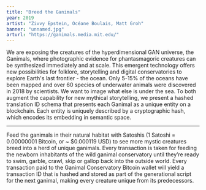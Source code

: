 ```yaml
---
title: "Breed the Ganimals"
year: 2019
artist: "Zivvy Epstein, Océane Boulais, Matt Groh"
banner: "unnamed.jpg"
arturl: "https://ganimals.media.mit.edu/"
---
```


We are exposing the creatures of the hyperdimensional GAN universe, the
Ganimals, where photographic evidence for phantasmagoric creatures can be
synthesized immediately and at scale. This emergent technology offers new
possibilities for folklore, storytelling and digital conservatories to explore
Earth's last frontier - the ocean. Only 5-15% of the oceans have been mapped and
over 60 species of underwater animals were discovered in 2018 by scientists. We
want to image what else is under the sea. To both augment the capability for new
mythical storytelling, we present a hashed translation ID schema that presents
each Ganimal as a unique entity on a blockchain. Each entity is uniquely
described by a cryptographic hash, which encodes its embedding in semantic
space.

***
Feed the ganimals in their natural habitat with Satoshis (1 Satoshi = 0.00000001
Bitcoin, or ~ $0.000119 USD) to see more mystic creatures breed into a herd of
unique ganimals. Every transaction is taken for feeding the newborn inhabitants
of the wild ganimal conservatory until they’re ready to swim, garble, crawl,
skip or gallop back into the outside world. Every transaction paid to the
Ganimal Conservatory Bitcoin wallet will yield a transaction ID that is hashed
and stored as part of the generational script for the next ganimal, making every
creature unique from its predecessors.
